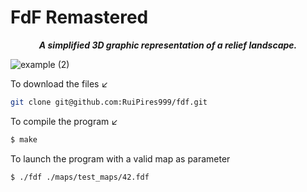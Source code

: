 # FdF Remastered

<p align="center">
	<b><i>A simplified 3D graphic representation of a relief landscape.</i></b><br>
</p>

![example (2)](https://github.com/RuiPires999/Website-Images/blob/main/Peek%202023-12-17%2015-24.gif)

To download the files ↙️
```bash
git clone git@github.com:RuiPires999/fdf.git
```

To compile the program ↙️

```bash
$ make
```

To launch the program with a valid map as parameter
```bash
$ ./fdf ./maps/test_maps/42.fdf
```
